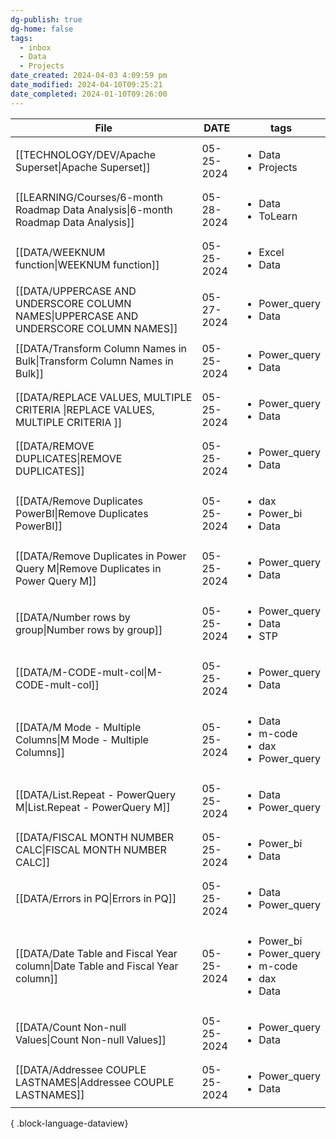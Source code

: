 ```yaml
---
dg-publish: true
dg-home: false
tags:
  - inbox
  - Data
  - Projects
date_created: 2024-04-03 4:09:59 pm
date_modified: 2024-04-10T09:25:21
date_completed: 2024-01-10T09:26:00
---
```

| File                                                                                     | DATE       | tags                                                                                   |
| ---------------------------------------------------------------------------------------- | ---------- | -------------------------------------------------------------------------------------- |
| [[TECHNOLOGY/DEV/Apache Superset\|Apache Superset]]                                   | 05-25-2024 | <ul><li>Data</li><li>Projects</li></ul>                                                |
| [[LEARNING/Courses/6-month Roadmap Data Analysis\|6-month Roadmap Data Analysis]]     | 05-28-2024 | <ul><li>Data</li><li>ToLearn</li></ul>                                                 |
| [[DATA/WEEKNUM function\|WEEKNUM function]]                                           | 05-25-2024 | <ul><li>Excel</li><li>Data</li></ul>                                                   |
| [[DATA/UPPERCASE AND UNDERSCORE COLUMN NAMES\|UPPERCASE AND UNDERSCORE COLUMN NAMES]] | 05-27-2024 | <ul><li>Power_query</li><li>Data</li></ul>                                             |
| [[DATA/Transform Column Names in Bulk\|Transform Column Names in Bulk]]               | 05-25-2024 | <ul><li>Power_query</li><li>Data</li></ul>                                             |
| [[DATA/REPLACE VALUES, MULTIPLE CRITERIA \|REPLACE VALUES, MULTIPLE CRITERIA ]]       | 05-25-2024 | <ul><li>Power_query</li><li>Data</li></ul>                                             |
| [[DATA/REMOVE DUPLICATES\|REMOVE DUPLICATES]]                                         | 05-25-2024 | <ul><li>Power_query</li><li>Data</li></ul>                                             |
| [[DATA/Remove Duplicates PowerBI\|Remove Duplicates PowerBI]]                         | 05-25-2024 | <ul><li>dax</li><li>Power_bi</li><li>Data</li></ul>                                    |
| [[DATA/Remove Duplicates in Power Query M\|Remove Duplicates in Power Query M]]       | 05-25-2024 | <ul><li>Power_query</li><li>Data</li></ul>                                             |
| [[DATA/Number rows by group\|Number rows by group]]                                   | 05-25-2024 | <ul><li>Power_query</li><li>Data</li><li>STP</li></ul>                                 |
| [[DATA/M-CODE-mult-col\|M-CODE-mult-col]]                                             | 05-25-2024 | <ul><li>Power_query</li><li>Data</li></ul>                                             |
| [[DATA/M Mode - Multiple Columns\|M Mode - Multiple Columns]]                         | 05-25-2024 | <ul><li>Data</li><li>m-code</li><li>dax</li><li>Power_query</li></ul>                  |
| [[DATA/List.Repeat - PowerQuery M\|List.Repeat - PowerQuery M]]                       | 05-25-2024 | <ul><li>Data</li><li>Power_query</li></ul>                                             |
| [[DATA/FISCAL MONTH NUMBER CALC\|FISCAL MONTH NUMBER CALC]]                           | 05-25-2024 | <ul><li>Power_bi</li><li>Data</li></ul>                                                |
| [[DATA/Errors in PQ\|Errors in PQ]]                                                   | 05-25-2024 | <ul><li>Data</li><li>Power_query</li></ul>                                             |
| [[DATA/Date Table and Fiscal Year column\|Date Table and Fiscal Year column]]         | 05-25-2024 | <ul><li>Power_bi</li><li>Power_query</li><li>m-code</li><li>dax</li><li>Data</li></ul> |
| [[DATA/Count Non-null Values\|Count Non-null Values]]                                 | 05-25-2024 | <ul><li>Power_query</li><li>Data</li></ul>                                             |
| [[DATA/Addressee COUPLE LASTNAMES\|Addressee COUPLE LASTNAMES]]                       | 05-25-2024 | <ul><li>Power_query</li><li>Data</li></ul>                                             |

{ .block-language-dataview}
